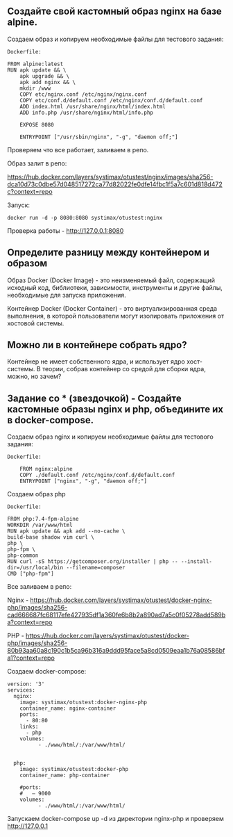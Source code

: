 ## Создайте свой кастомный образ nginx на базе alpine.

Создаем образ и копируем необходимые файлы для тестового задания:

````
Dockerfile:

FROM alpine:latest
RUN	apk update && \
	apk upgrade && \
    apk add nginx && \
    mkdir /www
    COPY etc/nginx.conf /etc/nginx/nginx.conf
    COPY etc/conf.d/default.conf /etc/nginx/conf.d/default.conf
    ADD index.html /usr/share/nginx/html/index.html
    ADD info.php /usr/share/nginx/html/info.php

    EXPOSE 8080

    ENTRYPOINT ["/usr/sbin/nginx", "-g", "daemon off;"]
````
Проверяем что все работает, заливаем в репо.

Образ залит в репо:

https://hub.docker.com/layers/systimax/otustest/nginx/images/sha256-dca10d73c0dbe57d048517272ca77d82022fe0dfe14fbc1f5a7c601d818d472c?context=repo

Запуск:

````
docker run -d -p 8080:8080 systimax/otustest:nginx
````

Проверка работы - http://127.0.0.1:8080


## Определите разницу между контейнером и образом

Образ Docker (Docker Image) - это неизменяемый файл, содержащий исходный код, библиотеки, зависимости, инструменты и другие файлы, необходимые для запуска приложения.

Контейнер Docker (Docker Container) - это виртуализированная среда выполнения, в которой пользователи могут изолировать приложения от хостовой системы.

## Можно ли в контейнере собрать ядро? 
Контейнер не имеет собственного ядра, и использует ядро хост-системы. В теории, собрав контейнер со средой для сборки ядра, можно, но зачем?


## Задание со * (звездочкой) - Создайте кастомные образы nginx и php, объедините их в docker-compose.

Создаем образ nginx и копируем необходимые файлы для тестового задания:

````
Dockerfile:

    FROM nginx:alpine  
    COPY ./default.conf /etc/nginx/conf.d/default.conf
    ENTRYPOINT ["nginx", "-g", "daemon off;"]
````
Создаем образ php
````
Dockerfile:

FROM php:7.4-fpm-alpine
WORKDIR /var/www/html
RUN apk update && apk add --no-cache \
build-base shadow vim curl \
php \
php-fpm \
php-common
RUN curl -sS https://getcomposer.org/installer | php -- --install-dir=/usr/local/bin --filename=composer
CMD ["php-fpm"]
````

Все заливаем в репо:

Nginx - https://hub.docker.com/layers/systimax/otustest/docker-nginx-php/images/sha256-cad666687fc68117efe427935df1a360fe6b8b2a890ad7a5c0f05278add589ba?context=repo

PHP - https://hub.docker.com/layers/systimax/otustest/docker-php/images/sha256-80b93aa60a8c190c1b5ca96b316a9ddd95face5a8cd0509eaa1b76a08586bfa1?context=repo

Создаем docker-compose:
````
version: '3'
services:
  nginx:
    image: systimax/otustest:docker-nginx-php
    container_name: nginx-container
    ports:
      - 80:80
    links:
      - php
    volumes:
          - ./www/html/:/var/www/html/
   

  php:
    image: systimax/otustest:docker-php
    container_name: php-container
    
    #ports:
    #   – 9000
    volumes:
          - ./www/html/:/var/www/html/
````

Запускаем docker-compose up -d из директории nginx-php и проверяем http://127.0.0.1